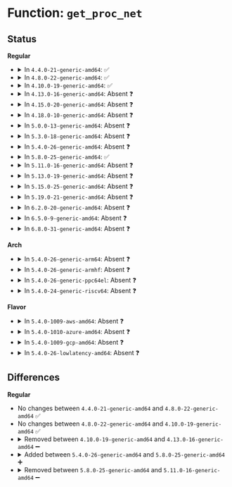 # Function: <code>get_proc_net</code>

## Status
<b>Regular</b>
<ul>
<li>
<details>
<summary>In <code>4.4.0-21-generic-amd64</code>: ✅</summary>

```c
struct net * get_proc_net(const struct inode * inode)
```

```json
{
  "name": "get_proc_net",
  "collision_type": "Unique Static",
  "inline_type": "No",
  "funcs": [
    {
      "addr": 18446744071581492208,
      "name": "get_proc_net",
      "external": false,
      "loc": "fs/proc/proc_net.c:34",
      "file": "fs/proc/proc_net.c",
      "inline": "seen, unknown",
      "caller_inline": [],
      "caller_func": [
        "fs/proc/proc_net.c:single_open_net"
      ]
    }
  ],
  "symbols": [
    {
      "addr": 18446744071581492208,
      "name": "get_proc_net",
      "section": ".text",
      "bind": "STB_LOCAL",
      "size": 81
    }
  ]
}
```
</details>
</li>
<li>
<details>
<summary>In <code>4.8.0-22-generic-amd64</code>: ✅</summary>

```c
struct net * get_proc_net(const struct inode * inode)
```

```json
{
  "name": "get_proc_net",
  "collision_type": "Unique Static",
  "inline_type": "No",
  "funcs": [
    {
      "addr": 18446744071581676944,
      "name": "get_proc_net",
      "external": false,
      "loc": "fs/proc/proc_net.c:34",
      "file": "fs/proc/proc_net.c",
      "inline": "seen, unknown",
      "caller_inline": [],
      "caller_func": [
        "fs/proc/proc_net.c:single_open_net"
      ]
    }
  ],
  "symbols": [
    {
      "addr": 18446744071581676944,
      "name": "get_proc_net",
      "section": ".text",
      "bind": "STB_LOCAL",
      "size": 81
    }
  ]
}
```
</details>
</li>
<li>
<details>
<summary>In <code>4.10.0-19-generic-amd64</code>: ✅</summary>

```c
struct net * get_proc_net(const struct inode * inode)
```

```json
{
  "name": "get_proc_net",
  "collision_type": "Unique Static",
  "inline_type": "No",
  "funcs": [
    {
      "addr": 18446744071581765088,
      "name": "get_proc_net",
      "external": false,
      "loc": "fs/proc/proc_net.c:35",
      "file": "fs/proc/proc_net.c",
      "inline": "seen, unknown",
      "caller_inline": [],
      "caller_func": [
        "fs/proc/proc_net.c:single_open_net"
      ]
    }
  ],
  "symbols": [
    {
      "addr": 18446744071581765088,
      "name": "get_proc_net",
      "section": ".text",
      "bind": "STB_LOCAL",
      "size": 81
    }
  ]
}
```
</details>
</li>
<li>
<details>
<summary>In <code>4.13.0-16-generic-amd64</code>: Absent ❓</summary>

```json
{
  "name": "get_proc_net",
  "collision_type": "Unique Static",
  "inline_type": "Full",
  "funcs": [
    {
      "addr": 18446744071581820222,
      "name": "get_proc_net",
      "external": false,
      "loc": "fs/proc/proc_net.c:36",
      "file": "fs/proc/proc_net.c",
      "inline": "not declared, inlined",
      "caller_inline": [
        "fs/proc/proc_net.c:single_open_net"
      ],
      "caller_func": []
    }
  ],
  "symbols": []
}
```
</details>
</li>
<li>
<details>
<summary>In <code>4.15.0-20-generic-amd64</code>: Absent ❓</summary>

```json
{
  "name": "get_proc_net",
  "collision_type": "Unique Static",
  "inline_type": "Full",
  "funcs": [
    {
      "addr": 18446744071581969806,
      "name": "get_proc_net",
      "external": false,
      "loc": "fs/proc/proc_net.c:36",
      "file": "fs/proc/proc_net.c",
      "inline": "not declared, inlined",
      "caller_inline": [
        "fs/proc/proc_net.c:single_open_net"
      ],
      "caller_func": []
    }
  ],
  "symbols": []
}
```
</details>
</li>
<li>
<details>
<summary>In <code>4.18.0-10-generic-amd64</code>: Absent ❓</summary>

```json
{
  "name": "get_proc_net",
  "collision_type": "Unique Static",
  "inline_type": "Full",
  "funcs": [
    {
      "addr": 18446744071582155522,
      "name": "get_proc_net",
      "external": false,
      "loc": "fs/proc/proc_net.c:36",
      "file": "fs/proc/proc_net.c",
      "inline": "not declared, inlined",
      "caller_inline": [
        "fs/proc/proc_net.c:single_open_net",
        "fs/proc/proc_net.c:seq_open_net"
      ],
      "caller_func": []
    }
  ],
  "symbols": []
}
```
</details>
</li>
<li>
<details>
<summary>In <code>5.0.0-13-generic-amd64</code>: Absent ❓</summary>

```json
{
  "name": "get_proc_net",
  "collision_type": "Unique Static",
  "inline_type": "Full",
  "funcs": [
    {
      "addr": 18446744071582250210,
      "name": "get_proc_net",
      "external": false,
      "loc": "fs/proc/proc_net.c:36",
      "file": "fs/proc/proc_net.c",
      "inline": "not declared, inlined",
      "caller_inline": [
        "fs/proc/proc_net.c:single_open_net",
        "fs/proc/proc_net.c:seq_open_net"
      ],
      "caller_func": []
    }
  ],
  "symbols": []
}
```
</details>
</li>
<li>
<details>
<summary>In <code>5.3.0-18-generic-amd64</code>: Absent ❓</summary>

```json
{
  "name": "get_proc_net",
  "collision_type": "Unique Static",
  "inline_type": "Full",
  "funcs": [
    {
      "addr": 18446744071582414857,
      "name": "get_proc_net",
      "external": false,
      "loc": "fs/proc/proc_net.c:37",
      "file": "fs/proc/proc_net.c",
      "inline": "not declared, inlined",
      "caller_inline": [
        "fs/proc/proc_net.c:single_open_net",
        "fs/proc/proc_net.c:seq_open_net"
      ],
      "caller_func": []
    }
  ],
  "symbols": []
}
```
</details>
</li>
<li>
<details>
<summary>In <code>5.4.0-26-generic-amd64</code>: Absent ❓</summary>

```json
{
  "name": "get_proc_net",
  "collision_type": "Unique Static",
  "inline_type": "Full",
  "funcs": [
    {
      "addr": 18446744071582513801,
      "name": "get_proc_net",
      "external": false,
      "loc": "fs/proc/proc_net.c:37",
      "file": "fs/proc/proc_net.c",
      "inline": "not declared, inlined",
      "caller_inline": [
        "fs/proc/proc_net.c:single_open_net",
        "fs/proc/proc_net.c:seq_open_net"
      ],
      "caller_func": []
    }
  ],
  "symbols": []
}
```
</details>
</li>
<li>
<details>
<summary>In <code>5.8.0-25-generic-amd64</code>: ✅</summary>

```c
struct net * get_proc_net(const struct inode * inode)
```

```json
{
  "name": "get_proc_net",
  "collision_type": "Unique Static",
  "inline_type": "No",
  "funcs": [
    {
      "addr": 18446744071582816848,
      "name": "get_proc_net",
      "external": false,
      "loc": "fs/proc/proc_net.c:37",
      "file": "fs/proc/proc_net.c",
      "inline": "seen, unknown",
      "caller_inline": [],
      "caller_func": [
        "fs/proc/proc_net.c:single_open_net",
        "fs/proc/proc_net.c:seq_open_net"
      ]
    }
  ],
  "symbols": [
    {
      "addr": 18446744071582816848,
      "name": "get_proc_net",
      "section": ".text",
      "bind": "STB_LOCAL",
      "size": 90
    }
  ]
}
```
</details>
</li>
<li>
<details>
<summary>In <code>5.11.0-16-generic-amd64</code>: Absent ❓</summary>

```json
{
  "name": "get_proc_net",
  "collision_type": "Unique Static",
  "inline_type": "Full",
  "funcs": [
    {
      "addr": 18446744071582890667,
      "name": "get_proc_net",
      "external": false,
      "loc": "fs/proc/proc_net.c:37",
      "file": "fs/proc/proc_net.c",
      "inline": "not declared, inlined",
      "caller_inline": [
        "fs/proc/proc_net.c:single_open_net",
        "fs/proc/proc_net.c:seq_open_net"
      ],
      "caller_func": []
    }
  ],
  "symbols": []
}
```
</details>
</li>
<li>
<details>
<summary>In <code>5.13.0-19-generic-amd64</code>: Absent ❓</summary>

```json
{
  "name": "get_proc_net",
  "collision_type": "Unique Static",
  "inline_type": "Full",
  "funcs": [
    {
      "addr": 18446744071582919115,
      "name": "get_proc_net",
      "external": false,
      "loc": "fs/proc/proc_net.c:37",
      "file": "fs/proc/proc_net.c",
      "inline": "not declared, inlined",
      "caller_inline": [
        "fs/proc/proc_net.c:single_open_net",
        "fs/proc/proc_net.c:seq_open_net"
      ],
      "caller_func": []
    }
  ],
  "symbols": []
}
```
</details>
</li>
<li>
<details>
<summary>In <code>5.15.0-25-generic-amd64</code>: Absent ❓</summary>

```json
{
  "name": "get_proc_net",
  "collision_type": "Unique Static",
  "inline_type": "Full",
  "funcs": [
    {
      "addr": 18446744071583253723,
      "name": "get_proc_net",
      "external": false,
      "loc": "fs/proc/proc_net.c:37",
      "file": "fs/proc/proc_net.c",
      "inline": "not declared, inlined",
      "caller_inline": [
        "fs/proc/proc_net.c:single_open_net",
        "fs/proc/proc_net.c:seq_open_net"
      ],
      "caller_func": []
    }
  ],
  "symbols": []
}
```
</details>
</li>
<li>
<details>
<summary>In <code>5.19.0-21-generic-amd64</code>: Absent ❓</summary>

```json
{
  "name": "get_proc_net",
  "collision_type": "Unique Static",
  "inline_type": "Full",
  "funcs": [
    {
      "addr": 18446744071583753723,
      "name": "get_proc_net",
      "external": false,
      "loc": "fs/proc/proc_net.c:37",
      "file": "fs/proc/proc_net.c",
      "inline": "not declared, inlined",
      "caller_inline": [
        "fs/proc/proc_net.c:single_open_net",
        "fs/proc/proc_net.c:seq_open_net"
      ],
      "caller_func": []
    }
  ],
  "symbols": []
}
```
</details>
</li>
<li>
<details>
<summary>In <code>6.2.0-20-generic-amd64</code>: Absent ❓</summary>

```json
{
  "name": "get_proc_net",
  "collision_type": "Unique Static",
  "inline_type": "Full",
  "funcs": [
    {
      "addr": 18446744071584369723,
      "name": "get_proc_net",
      "external": false,
      "loc": "fs/proc/proc_net.c:34",
      "file": "fs/proc/proc_net.c",
      "inline": "not declared, inlined",
      "caller_inline": [
        "fs/proc/proc_net.c:single_open_net",
        "fs/proc/proc_net.c:seq_open_net"
      ],
      "caller_func": []
    }
  ],
  "symbols": []
}
```
</details>
</li>
<li>
<details>
<summary>In <code>6.5.0-9-generic-amd64</code>: Absent ❓</summary>

```json
{
  "name": "get_proc_net",
  "collision_type": "Unique Static",
  "inline_type": "Full",
  "funcs": [
    {
      "addr": 18446744071584598059,
      "name": "get_proc_net",
      "external": false,
      "loc": "fs/proc/proc_net.c:34",
      "file": "fs/proc/proc_net.c",
      "inline": "not declared, inlined",
      "caller_inline": [
        "fs/proc/proc_net.c:single_open_net",
        "fs/proc/proc_net.c:seq_open_net"
      ],
      "caller_func": []
    }
  ],
  "symbols": []
}
```
</details>
</li>
<li>
<details>
<summary>In <code>6.8.0-31-generic-amd64</code>: Absent ❓</summary>

```json
{
  "name": "get_proc_net",
  "collision_type": "Unique Static",
  "inline_type": "Full",
  "funcs": [
    {
      "addr": 18446744071584829771,
      "name": "get_proc_net",
      "external": false,
      "loc": "fs/proc/proc_net.c:34",
      "file": "fs/proc/proc_net.c",
      "inline": "not declared, inlined",
      "caller_inline": [
        "fs/proc/proc_net.c:single_open_net",
        "fs/proc/proc_net.c:seq_open_net"
      ],
      "caller_func": []
    }
  ],
  "symbols": []
}
```
</details>
</li>
</ul>
<b>Arch</b>
<ul>
<li>
<details>
<summary>In <code>5.4.0-26-generic-arm64</code>: Absent ❓</summary>

```json
{
  "name": "get_proc_net",
  "collision_type": "Unique Static",
  "inline_type": "Full",
  "funcs": [
    {
      "addr": 18446603336494142380,
      "name": "get_proc_net",
      "external": false,
      "loc": "fs/proc/proc_net.c:37",
      "file": "fs/proc/proc_net.c",
      "inline": "not declared, inlined",
      "caller_inline": [
        "fs/proc/proc_net.c:single_open_net",
        "fs/proc/proc_net.c:seq_open_net"
      ],
      "caller_func": []
    }
  ],
  "symbols": []
}
```
</details>
</li>
<li>
<details>
<summary>In <code>5.4.0-26-generic-armhf</code>: Absent ❓</summary>

```json
{
  "name": "get_proc_net",
  "collision_type": "Unique Static",
  "inline_type": "Full",
  "funcs": [
    {
      "addr": 3227589000,
      "name": "get_proc_net",
      "external": false,
      "loc": "fs/proc/proc_net.c:37",
      "file": "fs/proc/proc_net.c",
      "inline": "not declared, inlined",
      "caller_inline": [
        "fs/proc/proc_net.c:single_open_net",
        "fs/proc/proc_net.c:seq_open_net"
      ],
      "caller_func": []
    }
  ],
  "symbols": []
}
```
</details>
</li>
<li>
<details>
<summary>In <code>5.4.0-26-generic-ppc64el</code>: Absent ❓</summary>

```json
{
  "name": "get_proc_net",
  "collision_type": "Unique Static",
  "inline_type": "Full",
  "funcs": [
    {
      "addr": 13835058055287819404,
      "name": "get_proc_net",
      "external": false,
      "loc": "fs/proc/proc_net.c:37",
      "file": "fs/proc/proc_net.c",
      "inline": "not declared, inlined",
      "caller_inline": [
        "fs/proc/proc_net.c:single_open_net",
        "fs/proc/proc_net.c:seq_open_net"
      ],
      "caller_func": []
    }
  ],
  "symbols": []
}
```
</details>
</li>
<li>
<details>
<summary>In <code>5.4.0-24-generic-riscv64</code>: Absent ❓</summary>

```json
{
  "name": "get_proc_net",
  "collision_type": "Unique Static",
  "inline_type": "Full",
  "funcs": [
    {
      "addr": 18446743936273620142,
      "name": "get_proc_net",
      "external": false,
      "loc": "fs/proc/proc_net.c:37",
      "file": "fs/proc/proc_net.c",
      "inline": "not declared, inlined",
      "caller_inline": [
        "fs/proc/proc_net.c:single_open_net",
        "fs/proc/proc_net.c:seq_open_net"
      ],
      "caller_func": []
    }
  ],
  "symbols": []
}
```
</details>
</li>
</ul>
<b>Flavor</b>
<ul>
<li>
<details>
<summary>In <code>5.4.0-1009-aws-amd64</code>: Absent ❓</summary>

```json
{
  "name": "get_proc_net",
  "collision_type": "Unique Static",
  "inline_type": "Full",
  "funcs": [
    {
      "addr": 18446744071582482537,
      "name": "get_proc_net",
      "external": false,
      "loc": "fs/proc/proc_net.c:37",
      "file": "fs/proc/proc_net.c",
      "inline": "not declared, inlined",
      "caller_inline": [
        "fs/proc/proc_net.c:single_open_net",
        "fs/proc/proc_net.c:seq_open_net"
      ],
      "caller_func": []
    }
  ],
  "symbols": []
}
```
</details>
</li>
<li>
<details>
<summary>In <code>5.4.0-1010-azure-amd64</code>: Absent ❓</summary>

```json
{
  "name": "get_proc_net",
  "collision_type": "Unique Static",
  "inline_type": "Full",
  "funcs": [
    {
      "addr": 18446744071582419769,
      "name": "get_proc_net",
      "external": false,
      "loc": "fs/proc/proc_net.c:37",
      "file": "fs/proc/proc_net.c",
      "inline": "not declared, inlined",
      "caller_inline": [
        "fs/proc/proc_net.c:single_open_net",
        "fs/proc/proc_net.c:seq_open_net"
      ],
      "caller_func": []
    }
  ],
  "symbols": []
}
```
</details>
</li>
<li>
<details>
<summary>In <code>5.4.0-1009-gcp-amd64</code>: Absent ❓</summary>

```json
{
  "name": "get_proc_net",
  "collision_type": "Unique Static",
  "inline_type": "Full",
  "funcs": [
    {
      "addr": 18446744071582473017,
      "name": "get_proc_net",
      "external": false,
      "loc": "fs/proc/proc_net.c:37",
      "file": "fs/proc/proc_net.c",
      "inline": "not declared, inlined",
      "caller_inline": [
        "fs/proc/proc_net.c:single_open_net",
        "fs/proc/proc_net.c:seq_open_net"
      ],
      "caller_func": []
    }
  ],
  "symbols": []
}
```
</details>
</li>
<li>
<details>
<summary>In <code>5.4.0-26-lowlatency-amd64</code>: Absent ❓</summary>

```json
{
  "name": "get_proc_net",
  "collision_type": "Unique Static",
  "inline_type": "Full",
  "funcs": [
    {
      "addr": 18446744071582553577,
      "name": "get_proc_net",
      "external": false,
      "loc": "fs/proc/proc_net.c:37",
      "file": "fs/proc/proc_net.c",
      "inline": "not declared, inlined",
      "caller_inline": [
        "fs/proc/proc_net.c:single_open_net",
        "fs/proc/proc_net.c:seq_open_net"
      ],
      "caller_func": []
    }
  ],
  "symbols": []
}
```
</details>
</li>
</ul>

## Differences
<b>Regular</b>
<ul>
<li>
No changes between <code>4.4.0-21-generic-amd64</code> and <code>4.8.0-22-generic-amd64</code> ✅
</li>
<li>
No changes between <code>4.8.0-22-generic-amd64</code> and <code>4.10.0-19-generic-amd64</code> ✅
</li>
<li>
<details>
<summary>Removed between <code>4.10.0-19-generic-amd64</code> and <code>4.13.0-16-generic-amd64</code> ➖</summary>

```c
struct net * get_proc_net(const struct inode * inode)
```
</details>
</li>
<li>
<details>
<summary>Added between <code>5.4.0-26-generic-amd64</code> and <code>5.8.0-25-generic-amd64</code> ➕</summary>

```c
struct net * get_proc_net(const struct inode * inode)
```
</details>
</li>
<li>
<details>
<summary>Removed between <code>5.8.0-25-generic-amd64</code> and <code>5.11.0-16-generic-amd64</code> ➖</summary>

```c
struct net * get_proc_net(const struct inode * inode)
```
</details>
</li>
</ul>
